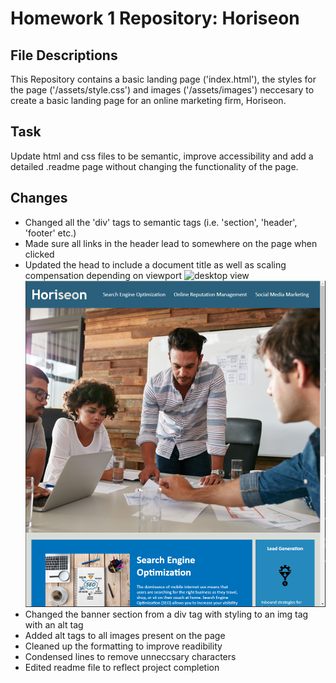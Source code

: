 # Homework 1 Repository: Horiseon

## File Descriptions

This Repository contains a basic landing page ('index.html'), the styles for the page ('/assets/style.css') and images ('/assets/images') neccesary to create a basic landing page for an online marketing firm, Horiseon. 

## Task

Update html and css files to be semantic, improve accessibility and add a detailed .readme page without changing the functionality of the page.

## Changes

- Changed all the 'div' tags to semantic tags (i.e. 'section', 'header', 'footer' etc.)
- Made sure all links in the header lead to somewhere on the page when clicked
- Updated the head to include a document title as well as scaling compensation depending on viewport ![desktop view](desktopview.PNG) ![mobile-view](mobile-view.PNG)
- Changed the banner section from a div tag with styling to an img tag with an alt tag
- Added alt tags to all images present on the page
- Cleaned up the formatting to improve readibility
- Condensed lines to remove unneccsary characters
- Edited readme file to reflect project completion